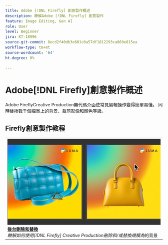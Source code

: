 ```yaml
---
title: Adobe [!DNL Firefly] 創意製作概述
description: 瞭解Adobe [!DNL Firefly] 創意製作
feature: Image Editing, Gen AI
role: User
level: Beginner
jira: KT-18996
source-git-commit: 8ecd2f40db3e601c0a57df1812293ca869e815ea
workflow-type: tm+mt
source-wordcount: '64'
ht-degree: 0%

---
```


# Adobe[!DNL Firefly]創意製作概述

Adobe FireflyCreative Production無代碼介面使常見編輯操作變得簡單易懂。 同時替換數千個檔案上的背景、裁剪影像和顏色等級。

## Firefly創意製作教程

<!-- COMMENT -->
<!-- CARDS

* https://experienceleague.adobe.com/en/docs/creative-cloud-enterprise-learn/cce-learning-hub/fireflyoverview/firefly-tutorials/overview-of-firefly
  {title = Overview of Adobe Firefly}
  {description = Learn what you can create with Adobe Firefly}
  {image = https://experienceleague.adobe.com/en/docs/creative-cloud-enterprise-learn/cce-learning-hub/fireflyoverview/media_11afa51a52fc9c6d940ee2b974589d4cd45cda4c7.png?width=400&format=webply&optimize=medium}
  {cta = View tutorial}

-->

<!-- END CARDS -->
<!-- END COMMENT -->

<table>
<tr>
   <td>
      <a href="background.md">
         <img alt="背景刪除和替換" src="../assets/creative-production-backgrounds.png" />
      </a>
      <div>
      <a href="background.md"><strong>後台刪除和替換</strong></a>
      </div>
      <em>瞭解如何使用[!DNL Firefly] Creative Production刪除和/或替換規模為</em>的背景
      <br>
  </td>
  </tr>
  </table>